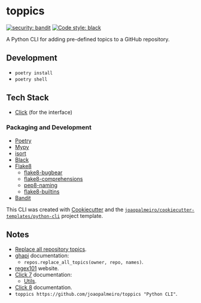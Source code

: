 # toppics

[![security: bandit](https://img.shields.io/badge/security-bandit-yellow.svg)](https://github.com/PyCQA/bandit)
[![Code style: black](https://img.shields.io/badge/code%20style-black-000000.svg)](https://github.com/psf/black)

A Python CLI for adding pre-defined topics to a GitHub repository.

## Development

- `poetry install`
- `poetry shell`

## Tech Stack

- [Click](https://click.palletsprojects.com/) (for the interface)

### Packaging and Development

- [Poetry](https://python-poetry.org/)
- [Mypy](http://mypy-lang.org/)
- [isort](https://pycqa.github.io/isort/)
- [Black](https://github.com/psf/black)
- [Flake8](https://flake8.pycqa.org/)
  - [flake8-bugbear](https://github.com/PyCQA/flake8-bugbear)
  - [flake8-comprehensions](https://github.com/adamchainz/flake8-comprehensions)
  - [pep8-naming](https://github.com/PyCQA/pep8-naming)
  - [flake8-builtins](https://github.com/gforcada/flake8-builtins)
- [Bandit](https://bandit.readthedocs.io/)

This CLI was created with [Cookiecutter](https://github.com/audreyr/cookiecutter) and the [`joaopalmeiro/cookiecutter-templates/python-cli`](https://github.com/joaopalmeiro/cookiecutter-templates) project template.

## Notes

- [Replace all repository topics](https://docs.github.com/en/rest/reference/repos#replace-all-repository-topics).
- [ghapi](https://ghapi.fast.ai/) documentation:
  - `repos.replace_all_topics(owner, repo, names)`.
- [regex101](https://regex101.com/) website.
- [Click 7](https://click.palletsprojects.com/en/7.x/) documentation:
  - [Utils](https://click.palletsprojects.com/en/7.x/utils/).
- [Click 8](https://click.palletsprojects.com/en/8.0.x/) documentation.
- `toppics https://github.com/joaopalmeiro/toppics "Python CLI"`.
